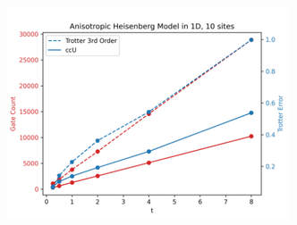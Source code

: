 ![](https://github.com/erenaykrcn/ccU/blob/main/examples/heisenberg1d/figs/heisenberg1d_111_trotter_and_cxs.png "Riemannian Circuit Optimization for Controlled Time Evolution Operator")